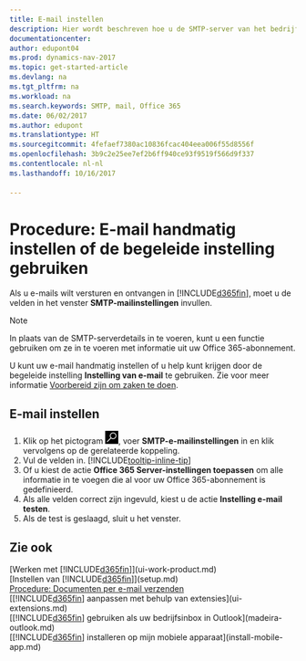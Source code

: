 ```yaml
---
title: E-mail instellen
description: Hier wordt beschreven hoe u de SMTP-server van het bedrijf gebruikt om e-mailberichten te verzenden en ontvangen binnen Dynamics NAV, of hoe u de e-mailserverinstellingen gebruikt die met het Office 365-abonnement zijn gemaakt.
documentationcenter: 
author: edupont04
ms.prod: dynamics-nav-2017
ms.topic: get-started-article
ms.devlang: na
ms.tgt_pltfrm: na
ms.workload: na
ms.search.keywords: SMTP, mail, Office 365
ms.date: 06/02/2017
ms.author: edupont
ms.translationtype: HT
ms.sourcegitcommit: 4fefaef7380ac10836fcac404eea006f55d8556f
ms.openlocfilehash: 3b9c2e25ee7ef2b6ff940ce93f9519f566d9f337
ms.contentlocale: nl-nl
ms.lasthandoff: 10/16/2017

---
```

# <a name="how-to-set-up-email-manually-or-using-the-assisted-setup"></a>Procedure: E-mail handmatig instellen of de begeleide instelling gebruiken
Als u e-mails wilt versturen en ontvangen in [!INCLUDE[d365fin](includes/d365fin_md.md)], moet u de velden in het venster **SMTP-mailinstellingen** invullen.

> [!NOTE]  
>   In plaats van de SMTP-serverdetails in te voeren, kunt u een functie gebruiken om ze in te voeren met informatie uit uw Office 365-abonnement.

U kunt uw e-mail handmatig instellen of u help kunt krijgen door de begeleide instelling **Instelling van e-mail** te gebruiken. Zie voor meer informatie [Voorbereid zijn om zaken te doen](ui-get-ready-business.md).  

## <a name="to-set-up-email"></a>E-mail instellen
1. Klik op het pictogram ![Zoeken naar pagina of rapport](media/ui-search/search_small.png "pictogram Zoeken naar pagina of rapport"), voer **SMTP-e-mailinstellingen** in en klik vervolgens op de gerelateerde koppeling.
2. Vul de velden in. [!INCLUDE[tooltip-inline-tip](includes/tooltip-inline-tip_md.md)]
3. Of u kiest de actie **Office 365 Server-instellingen toepassen** om alle informatie in te voegen die al voor uw Office 365-abonnement is gedefinieerd.
4. Als alle velden correct zijn ingevuld, kiest u de actie **Instelling e-mail testen**.
5. Als de test is geslaagd, sluit u het venster.

## <a name="see-also"></a>Zie ook  
[Werken met [!INCLUDE[d365fin](includes/d365fin_md.md)]](ui-work-product.md)  
[Instellen van [!INCLUDE[d365fin](includes/d365fin_md.md)]](setup.md)  
[Procedure: Documenten per e-mail verzenden](ui-how-send-documents-email.md)  
[[!INCLUDE[d365fin](includes/d365fin_md.md)] aanpassen met behulp van extensies](ui-extensions.md)  
[[!INCLUDE[d365fin](includes/d365fin_md.md)] gebruiken als uw bedrijfsinbox in Outlook](madeira-outlook.md)  
[[!INCLUDE[d365fin](includes/d365fin_md.md)] installeren op mijn mobiele apparaat](install-mobile-app.md)

